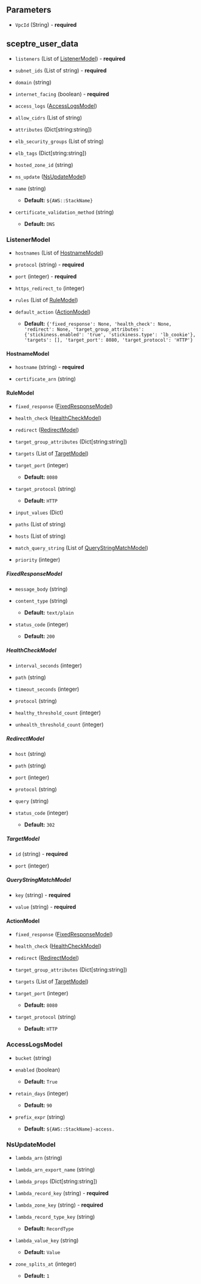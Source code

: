 ## Parameters

- `VpcId` (String) - **required**



## sceptre_user_data

- `listeners` (List of [ListenerModel](#ListenerModel)) - **required**

- `subnet_ids` (List of string) - **required**

- `domain` (string)

- `internet_facing` (boolean) - **required**

- `access_logs` ([AccessLogsModel](#AccessLogsModel))

- `allow_cidrs` (List of string)

- `attributes` (Dict[string:string])

- `elb_security_groups` (List of string)

- `elb_tags` (Dict[string:string])

- `hosted_zone_id` (string)

- `ns_update` ([NsUpdateModel](#NsUpdateModel))

- `name` (string)
  - **Default:** `${AWS::StackName}`

- `certificate_validation_method` (string)
  - **Default:** `DNS`



### ListenerModel

- `hostnames` (List of [HostnameModel](#HostnameModel))

- `protocol` (string) - **required**

- `port` (integer) - **required**

- `https_redirect_to` (integer)

- `rules` (List of [RuleModel](#RuleModel))

- `default_action` ([ActionModel](#ActionModel))
  - **Default:** `{'fixed_response': None, 'health_check': None, 'redirect': None, 'target_group_attributes': {'stickiness.enabled': 'true', 'stickiness.type': 'lb_cookie'}, 'targets': [], 'target_port': 8080, 'target_protocol': 'HTTP'}`



#### HostnameModel

- `hostname` (string) - **required**

- `certificate_arn` (string)



#### RuleModel

- `fixed_response` ([FixedResponseModel](#FixedResponseModel))

- `health_check` ([HealthCheckModel](#HealthCheckModel))

- `redirect` ([RedirectModel](#RedirectModel))

- `target_group_attributes` (Dict[string:string])

- `targets` (List of [TargetModel](#TargetModel))

- `target_port` (integer)
  - **Default:** `8080`

- `target_protocol` (string)
  - **Default:** `HTTP`

- `input_values` (Dict)

- `paths` (List of string)

- `hosts` (List of string)

- `match_query_string` (List of [QueryStringMatchModel](#QueryStringMatchModel))

- `priority` (integer)



##### FixedResponseModel

- `message_body` (string)

- `content_type` (string)
  - **Default:** `text/plain`

- `status_code` (integer)
  - **Default:** `200`



##### HealthCheckModel

- `interval_seconds` (integer)

- `path` (string)

- `timeout_seconds` (integer)

- `protocol` (string)

- `healthy_threshold_count` (integer)

- `unhealth_threshold_count` (integer)



##### RedirectModel

- `host` (string)

- `path` (string)

- `port` (integer)

- `protocol` (string)

- `query` (string)

- `status_code` (integer)
  - **Default:** `302`



##### TargetModel

- `id` (string) - **required**

- `port` (integer)



##### QueryStringMatchModel

- `key` (string) - **required**

- `value` (string) - **required**



#### ActionModel

- `fixed_response` ([FixedResponseModel](#FixedResponseModel))

- `health_check` ([HealthCheckModel](#HealthCheckModel))

- `redirect` ([RedirectModel](#RedirectModel))

- `target_group_attributes` (Dict[string:string])

- `targets` (List of [TargetModel](#TargetModel))

- `target_port` (integer)
  - **Default:** `8080`

- `target_protocol` (string)
  - **Default:** `HTTP`



### AccessLogsModel

- `bucket` (string)

- `enabled` (boolean)
  - **Default:** `True`

- `retain_days` (integer)
  - **Default:** `90`

- `prefix_expr` (string)
  - **Default:** `${AWS::StackName}-access.`



### NsUpdateModel

- `lambda_arn` (string)

- `lambda_arn_export_name` (string)

- `lambda_props` (Dict[string:string])

- `lambda_record_key` (string) - **required**

- `lambda_zone_key` (string) - **required**

- `lambda_record_type_key` (string)
  - **Default:** `RecordType`

- `lambda_value_key` (string)
  - **Default:** `Value`

- `zone_splits_at` (integer)
  - **Default:** `1`

